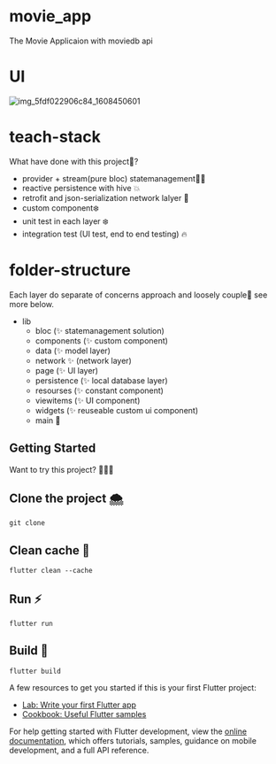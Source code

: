 # movie_app

The Movie Applicaion with moviedb api

# UI
![img_5fdf022906c84_1608450601](https://user-images.githubusercontent.com/63788675/202362072-1053b565-d4dd-4d05-8a60-7c750dfb8bce.png)

# teach-stack
What have done with this project🤨?
  - provider + stream(pure bloc) statemanagement🥷🏾
  - reactive persistence with hive 💥
  - retrofit and json-serialization network lalyer 💫
  - custom component❄️
  - unit test in each layer ❄️
  - integration test (UI test, end to end testing) 🔥
  
# folder-structure
Each layer do separate of concerns approach and loosely couple👀 see more below.
  - lib
    - bloc (✨ statemanagement solution)
    - components (✨ custom component)
    - data (✨ model layer)
    - network ✨ (network layer)
    - page (✨ UI layer)
    - persistence (✨ local database layer)
    - resourses (✨ constant component)
    - viewitems (✨ UI component)
    - widgets (✨ reuseable custom ui component)
    - main 🌈
    
## Getting Started
  Want to try this project? 🤷🏽‍♂️
## Clone the project 🌨
    git clone
## Clean cache 💨
    flutter clean --cache
## Run ⚡️
    flutter run
## Build 🫧
    flutter build 

A few resources to get you started if this is your first Flutter project:


- [Lab: Write your first Flutter app](https://docs.flutter.dev/get-started/codelab)
- [Cookbook: Useful Flutter samples](https://docs.flutter.dev/cookbook)

For help getting started with Flutter development, view the
[online documentation](https://docs.flutter.dev/), which offers tutorials,
samples, guidance on mobile development, and a full API reference.
